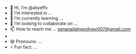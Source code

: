 - 👋 Hi, I’m @aliyeffx
- 👀 I’m interested in ...
- 🌱 I’m currently learning ...
- 💞️ I’m looking to collaborate on ...
- 📫 How to reach me ... senanallahverdiyev007@gmail.com
- 
- 😄 Pronouns: ...
- ⚡ Fun fact: ...

<!---
aliyeffx/aliyeffx is a ✨ special ✨ repository because its `README.md` (this file) appears on your GitHub profile.
You can click the Preview link to take a look at your changes.
--->
